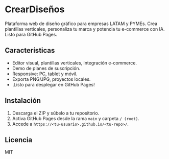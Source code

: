 # CrearDiseños

Plataforma web de diseño gráfico para empresas LATAM y PYMEs. Crea plantillas verticales, personaliza tu marca y potencia tu e-commerce con IA. Listo para GitHub Pages.

## Características

- Editor visual, plantillas verticales, integración e-commerce.
- Demo de planes de suscripción.
- Responsive: PC, tablet y móvil.
- Exporta PNG/JPG, proyectos locales.
- ¡Listo para desplegar en GitHub Pages!

## Instalación

1. Descarga el ZIP y súbelo a tu repositorio.
2. Activa GitHub Pages desde la rama `main` y carpeta `/ (root)`.
3. Accede a `https://<tu-usuario>.github.io/<tu-repo>/`.

## Licencia

MIT